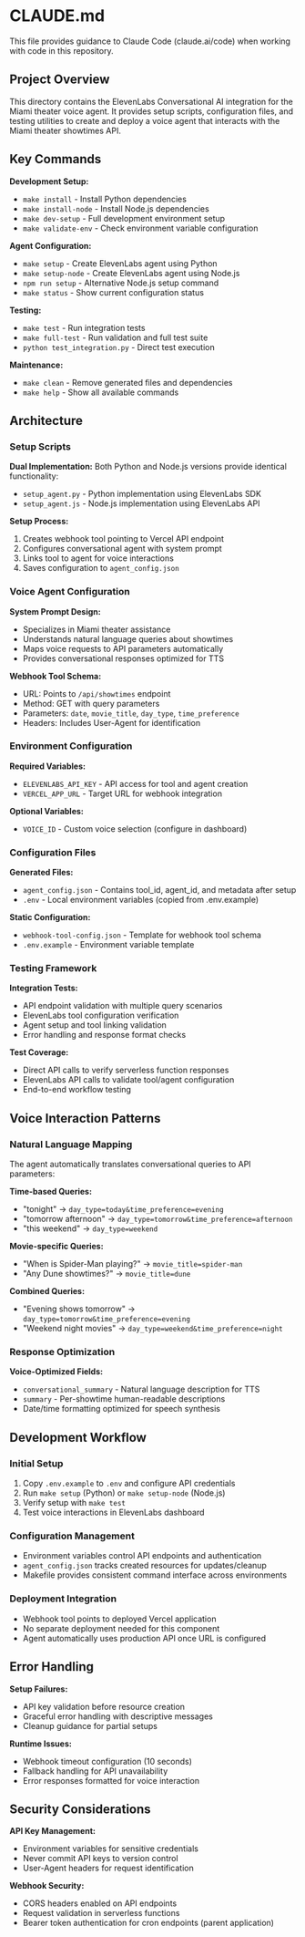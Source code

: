 # CLAUDE.md

This file provides guidance to Claude Code (claude.ai/code) when working with code in this repository.

## Project Overview

This directory contains the ElevenLabs Conversational AI integration for the Miami theater voice agent. It provides setup scripts, configuration files, and testing utilities to create and deploy a voice agent that interacts with the Miami theater showtimes API.

## Key Commands

**Development Setup:**
- `make install` - Install Python dependencies
- `make install-node` - Install Node.js dependencies
- `make dev-setup` - Full development environment setup
- `make validate-env` - Check environment variable configuration

**Agent Configuration:**
- `make setup` - Create ElevenLabs agent using Python
- `make setup-node` - Create ElevenLabs agent using Node.js
- `npm run setup` - Alternative Node.js setup command
- `make status` - Show current configuration status

**Testing:**
- `make test` - Run integration tests
- `make full-test` - Run validation and full test suite
- `python test_integration.py` - Direct test execution

**Maintenance:**
- `make clean` - Remove generated files and dependencies
- `make help` - Show all available commands

## Architecture

### Setup Scripts

**Dual Implementation:** Both Python and Node.js versions provide identical functionality:
- `setup_agent.py` - Python implementation using ElevenLabs SDK
- `setup_agent.js` - Node.js implementation using ElevenLabs API

**Setup Process:**
1. Creates webhook tool pointing to Vercel API endpoint
2. Configures conversational agent with system prompt
3. Links tool to agent for voice interactions
4. Saves configuration to `agent_config.json`

### Voice Agent Configuration

**System Prompt Design:**
- Specializes in Miami theater assistance
- Understands natural language queries about showtimes
- Maps voice requests to API parameters automatically
- Provides conversational responses optimized for TTS

**Webhook Tool Schema:**
- URL: Points to `/api/showtimes` endpoint
- Method: GET with query parameters
- Parameters: `date`, `movie_title`, `day_type`, `time_preference`
- Headers: Includes User-Agent for identification

### Environment Configuration

**Required Variables:**
- `ELEVENLABS_API_KEY` - API access for tool and agent creation
- `VERCEL_APP_URL` - Target URL for webhook integration

**Optional Variables:**
- `VOICE_ID` - Custom voice selection (configure in dashboard)

### Configuration Files

**Generated Files:**
- `agent_config.json` - Contains tool_id, agent_id, and metadata after setup
- `.env` - Local environment variables (copied from .env.example)

**Static Configuration:**
- `webhook-tool-config.json` - Template for webhook tool schema
- `.env.example` - Environment variable template

### Testing Framework

**Integration Tests:**
- API endpoint validation with multiple query scenarios
- ElevenLabs tool configuration verification
- Agent setup and tool linking validation
- Error handling and response format checks

**Test Coverage:**
- Direct API calls to verify serverless function responses
- ElevenLabs API calls to validate tool/agent configuration
- End-to-end workflow testing

## Voice Interaction Patterns

### Natural Language Mapping

The agent automatically translates conversational queries to API parameters:

**Time-based Queries:**
- "tonight" → `day_type=today&time_preference=evening`
- "tomorrow afternoon" → `day_type=tomorrow&time_preference=afternoon`
- "this weekend" → `day_type=weekend`

**Movie-specific Queries:**
- "When is Spider-Man playing?" → `movie_title=spider-man`
- "Any Dune showtimes?" → `movie_title=dune`

**Combined Queries:**
- "Evening shows tomorrow" → `day_type=tomorrow&time_preference=evening`
- "Weekend night movies" → `day_type=weekend&time_preference=night`

### Response Optimization

**Voice-Optimized Fields:**
- `conversational_summary` - Natural language description for TTS
- `summary` - Per-showtime human-readable descriptions
- Date/time formatting optimized for speech synthesis

## Development Workflow

### Initial Setup
1. Copy `.env.example` to `.env` and configure API credentials
2. Run `make setup` (Python) or `make setup-node` (Node.js)
3. Verify setup with `make test`
4. Test voice interactions in ElevenLabs dashboard

### Configuration Management
- Environment variables control API endpoints and authentication
- `agent_config.json` tracks created resources for updates/cleanup
- Makefile provides consistent command interface across environments

### Deployment Integration
- Webhook tool points to deployed Vercel application
- No separate deployment needed for this component
- Agent automatically uses production API once URL is configured

## Error Handling

**Setup Failures:**
- API key validation before resource creation
- Graceful error handling with descriptive messages
- Cleanup guidance for partial setups

**Runtime Issues:**
- Webhook timeout configuration (10 seconds)
- Fallback handling for API unavailability
- Error responses formatted for voice interaction

## Security Considerations

**API Key Management:**
- Environment variables for sensitive credentials
- Never commit API keys to version control
- User-Agent headers for request identification

**Webhook Security:**
- CORS headers enabled on API endpoints
- Request validation in serverless functions
- Bearer token authentication for cron endpoints (parent application)
